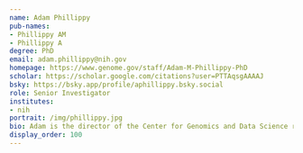 ```yaml
---
name: Adam Phillippy
pub-names:
- Phillippy AM
- Phillippy A
degree: PhD
email: adam.phillippy@nih.gov
homepage: https://www.genome.gov/staff/Adam-M-Phillippy-PhD
scholar: https://scholar.google.com/citations?user=PTTAqsgAAAAJ
bsky: https://bsky.app/profile/aphillippy.bsky.social
role: Senior Investigator
institutes:
- nih
portrait: /img/phillippy.jpg
bio: Adam is the director of the Center for Genomics and Data Science research and head of the Genome Informatics Section at the National Human Genome Research Institute (NHGRI). His lab develops efficient methods for analyzing DNA sequencing data, including tools for genome assembly, comparative genomics, clustering, forensics, and metagenomics. He is a co-founder of the Telomere-to-Telomere (T2T) Consortium, the Human Pangenome Reference Consortium, and the Vertebrate Genomes Project, which, together, seek to enable the complete and gapless assembly of human and vertebrate genomes. He is a recipient of the U.S. Presidential Early Career Award for Scientists and Engineers, the NIH Director’s Award, the Ilchun Molecular Medicine Award from the Korean Society for Biochemistry and Molecular Biology, and a distinguished alumni award from Loyola University Maryland. He was named by TIME magazine as one of the world’s most influential people of 2022 for his work on completing the human genome, and is currently working to understand the function, evolution, and clinical relevance of the approximately 10% of the human genome newly uncovered by the T2T project.
display_order: 100
---
```

